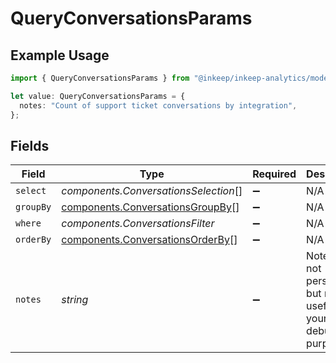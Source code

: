 # QueryConversationsParams

## Example Usage

```typescript
import { QueryConversationsParams } from "@inkeep/inkeep-analytics/models/components";

let value: QueryConversationsParams = {
  notes: "Count of support ticket conversations by integration",
};
```

## Fields

| Field                                                                                | Type                                                                                 | Required                                                                             | Description                                                                          | Example                                                                              |
| ------------------------------------------------------------------------------------ | ------------------------------------------------------------------------------------ | ------------------------------------------------------------------------------------ | ------------------------------------------------------------------------------------ | ------------------------------------------------------------------------------------ |
| `select`                                                                             | *components.ConversationsSelection*[]                                                | :heavy_minus_sign:                                                                   | N/A                                                                                  |                                                                                      |
| `groupBy`                                                                            | [components.ConversationsGroupBy](../../models/components/conversationsgroupby.md)[] | :heavy_minus_sign:                                                                   | N/A                                                                                  |                                                                                      |
| `where`                                                                              | *components.ConversationsFilter*                                                     | :heavy_minus_sign:                                                                   | N/A                                                                                  |                                                                                      |
| `orderBy`                                                                            | [components.ConversationsOrderBy](../../models/components/conversationsorderby.md)[] | :heavy_minus_sign:                                                                   | N/A                                                                                  |                                                                                      |
| `notes`                                                                              | *string*                                                                             | :heavy_minus_sign:                                                                   | Notes are not persisted, but may be useful for your debugging purposes               | Count of support ticket conversations by integration                                 |